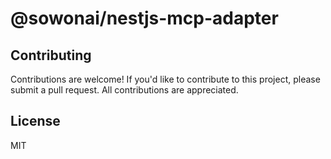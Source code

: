 # @sowonai/nestjs-mcp-adapter

## Contributing

Contributions are welcome! If you'd like to contribute to this project, please submit a pull request. All contributions are appreciated.

## License

MIT
